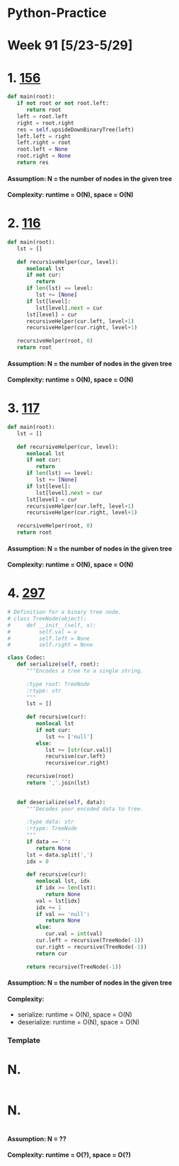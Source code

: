 # Python-Practice

# Week 91 [5/23-5/29]

# 1. [156](https://leetcode.com/problems/binary-tree-upside-down/)
```python
def main(root):
   if not root or not root.left:
      return root
   left = root.left
   right = root.right
   res = self.upsideDownBinaryTree(left)
   left.left = right
   left.right = root
   root.left = None
   root.right = None
   return res
```
#### Assumption: N = the number of nodes in the given tree
#### Complexity: runtime = O(N), space = O(N)

# 2. [116](https://leetcode.com/problems/populating-next-right-pointers-in-each-node/)
```python
def main(root):
   lst = []
        
   def recursiveHelper(cur, level):
      nonlocal lst
      if not cur:
         return
      if len(lst) == level:
         lst += [None]
      if lst[level]:
         lst[level].next = cur
      lst[level] = cur
      recursiveHelper(cur.left, level+1)
      recursiveHelper(cur.right, level+1)
      
   recursiveHelper(root, 0)
   return root
```
#### Assumption: N = the number of nodes in the given tree
#### Complexity: runtime = O(N), space = O(N)

# 3. [117](https://leetcode.com/problems/populating-next-right-pointers-in-each-node-ii/)
```python
def main(root):
   lst = []
        
   def recursiveHelper(cur, level):
      nonlocal lst
      if not cur:
         return
      if len(lst) == level:
         lst += [None]
      if lst[level]:
         lst[level].next = cur
      lst[level] = cur
      recursiveHelper(cur.left, level+1)
      recursiveHelper(cur.right, level+1)
      
   recursiveHelper(root, 0)
   return root
```
#### Assumption: N = the number of nodes in the given tree
#### Complexity: runtime = O(N), space = O(N)

# 4. [297](https://leetcode.com/problems/serialize-and-deserialize-binary-tree/)
```python
# Definition for a binary tree node.
# class TreeNode(object):
#     def __init__(self, x):
#         self.val = x
#         self.left = None
#         self.right = None

class Codec:
   def serialize(self, root):
      """Encodes a tree to a single string.
      
      :type root: TreeNode
      :rtype: str
      """
      lst = []
      
      def recursive(cur):
         nonlocal lst
         if not cur:
            lst += ['null']
         else:
            lst += [str(cur.val)]
            recursive(cur.left)
            recursive(cur.right)
      
      recursive(root)
      return ','.join(lst)
        

   def deserialize(self, data):
      """Decodes your encoded data to tree.
      
      :type data: str
      :rtype: TreeNode
      """
      if data == '':
         return None
      lst = data.split(',')
      idx = 0
      
      def recursive(cur):
         nonlocal lst, idx
         if idx >= len(lst):
            return None
         val = lst[idx]
         idx += 1
         if val == 'null':
            return None
         else:
            cur.val = int(val)
         cur.left = recursive(TreeNode(-1))
         cur.right = recursive(TreeNode(-1))
         return cur
      
      return recursive(TreeNode(-1))
```
#### Assumption: N = the number of nodes in the given tree
#### Complexity: 
- serialize: runtime = O(N), space = O(N)
- deserialize: runtime = O(N), space = O(N)

### Template
# N. []()
```sql
```

# N. []()
```python
```
#### Assumption: N = ??
#### Complexity: runtime = O(?), space = O(?)
